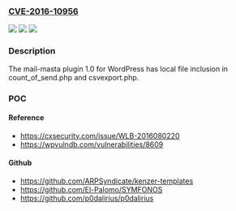 ### [CVE-2016-10956](https://cve.mitre.org/cgi-bin/cvename.cgi?name=CVE-2016-10956)
![](https://img.shields.io/static/v1?label=Product&message=n%2Fa&color=blue)
![](https://img.shields.io/static/v1?label=Version&message=n%2Fa&color=blue)
![](https://img.shields.io/static/v1?label=Vulnerability&message=n%2Fa&color=brighgreen)

### Description

The mail-masta plugin 1.0 for WordPress has local file inclusion in count_of_send.php and csvexport.php.

### POC

#### Reference
- https://cxsecurity.com/issue/WLB-2016080220
- https://wpvulndb.com/vulnerabilities/8609

#### Github
- https://github.com/ARPSyndicate/kenzer-templates
- https://github.com/El-Palomo/SYMFONOS
- https://github.com/p0dalirius/p0dalirius

